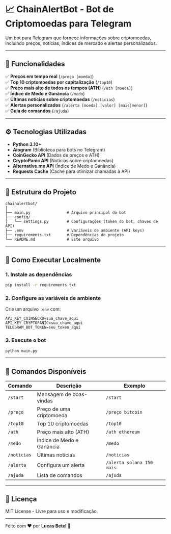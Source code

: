 # 📈 ChainAlertBot - Bot de Criptomoedas para Telegram  

Um bot para Telegram que fornece informações sobre criptomoedas, incluindo preços, notícias, índices de mercado e alertas personalizados.  

---

## 🚀 **Funcionalidades**  

✅ **Preços em tempo real** (`/preço [moeda]`)  
✅ **Top 10 criptomoedas por capitalização** (`/top10`)  
✅ **Preço mais alto de todos os tempos (ATH)** (`/ath [moeda]`)  
✅ **Índice de Medo e Ganância** (`/medo`)  
✅ **Últimas notícias sobre criptomoedas** (`/noticias`)  
✅ **Alertas personalizados** (`/alerta [moeda] [valor] [mais|menor]`)  
✅ **Guia de comandos** (`/ajuda`)  

---

## ⚙️ **Tecnologias Utilizadas**  

- **Python 3.10+**  
- **Aiogram** (Biblioteca para bots no Telegram)  
- **CoinGecko API** (Dados de preços e ATH)  
- **CryptoPanic API** (Notícias sobre criptomoedas)  
- **Alternative.me API** (Índice de Medo e Ganância)  
- **Requests Cache** (Cache para otimizar chamadas à API)  

---

## 📂 **Estrutura do Projeto**  

```plaintext
chainalertbot/
│
├── main.py                # Arquivo principal do bot
├── config/
│   └── settings.py        # Configurações (token do bot, chaves de API)
├── .env                   # Variáveis de ambiente (API keys)
├── requirements.txt       # Dependências do projeto
└── README.md              # Este arquivo
```

---

## 🔧 **Como Executar Localmente**  

### **1. Instale as dependências**  
```bash
pip install -r requirements.txt
```

### **2. Configure as variáveis de ambiente**  
Crie um arquivo `.env` com:  
```env
API_KEY_COINGECKO=sua_chave_aqui
API_KEY_CRYPTOPANIC=sua_chave_aqui
TELEGRAM_BOT_TOKEN=seu_token_aqui
```

### **3. Execute o bot**  
```bash
python main.py
```

---

## 📜 **Comandos Disponíveis**  

| Comando | Descrição | Exemplo |
|---------|-----------|---------|
| `/start` | Mensagem de boas-vindas | `/start` |
| `/preço` | Preço de uma criptomoeda | `/preço bitcoin` |
| `/top10` | Top 10 criptomoedas | `/top10` |
| `/ath` | Preço mais alto (ATH) | `/ath ethereum` |
| `/medo` | Índice de Medo e Ganância | `/medo` |
| `/noticias` | Últimas notícias | `/noticias` |
| `/alerta` | Configura um alerta | `/alerta solana 150 mais` |
| `/ajuda` | Lista de comandos | `/ajuda` |

---

## 📝 **Licença**  
MIT License - Livre para uso e modificação.  

---

Feito com ❤️ por **Lucas Betel** 🚀  
